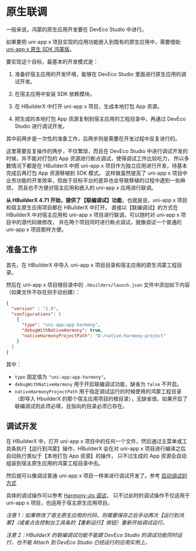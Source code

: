 # 原生联调

一般来说，鸿蒙的原生应用开发要在 DevEco Studio 中进行。

如果要把 uni-app x 项目实现的应用功能嵌入到既有的原生应用中，需要借助 [uni-app x 原生 SDK 鸿蒙版](https://doc.dcloud.net.cn/uni-app-x/native/use/harmony.html)。

要实现这个目标，最基本的开发模式是：

1. 准备好宿主应用的开发环境，能够在 DevEco Studio 里面进行原生应用的调试开发。

2. 在宿主应用中安装 SDK 依赖模块。

3. 在 HBuilderX 中打开 uni-app x 项目，生成本地打包 App 资源。

4. 把生成的本地打包 App 资源复制到宿主应用的工程目录中，再通过 DevEco Studio 进行调试开发。

其中前两步是一次性的准备工作，后两步则是需要在开发过程中反复进行的。

这里需要反复操作的两步，不仅繁琐，而且在 DevEco Studio 中进行调试开发的时候，并不能对打包的 App 资源进行断点调试，使得调试工作比较吃力，
所以多数情况下都是在 HBuilderX 中把 uni-app x 项目作为独立应用进行开发，待基本完成后再打包 App 资源移植到 SDK 模式。
这样做虽然提高了 uni-app x 项目中业务功能的开发效率，但由于目标平台的差异也会导致移植的过程中遇到一些麻烦，
而且也不方便对宿主应用和嵌入的 uni-app x 应用进行联调。

**从 HBuilderX 4.71 开始，提供了【联编调试】功能**，也就是说，uni-app x 项目和宿主原生应用项目都在 HBuilderX 中打开，
直接以【联编调试】的方式在 HBuilderX 中对宿主应用和 uni-app x 项目进行联调，可以随时对 uni-app x 项目中的源代码做修改，
并在两个项目同时进行断点调试，就像调试一个普通的 uni-app x 项目那样方便。

## 准备工作

首先，在 HBuilderX 中导入 uni-app x 项目目录和宿主应用的原生鸿蒙工程目录。

然后在 uni-app x 项目根目录中的 `.hbuilderx/launch.json` 文件中添加如下内容（如果文件不存在则手动创建）：

```json
{
  "version" : "1.0",
  "configurations": [
    {
      "type": "uni-app:app-harmony",
      "debugWithNativeHarmony": true,
      "nativeHarmonyProjectPath": "D:/native-harmony-project"
    }
  ]
}
```
其中：
- `type` 固定值为 `"uni-app:app-harmony"`。
- `debugWithNativeHarmony` 用于开启联编调试功能，缺省为 `false` 不开启。
- `nativeHarmonyProjectPath` 用于指定调试运行的时候使用的鸿蒙工程目录（即导入 HbuilderX 的那个宿主应用项目的根目录），无缺省值，如果开启了联编调试则此项必填，且指向的目录必须已存在。

## 调试开发

在 HBuilderX 中，打开 uni-app x 项目中的任何一个文件，然后通过主菜单或工具条执行【运行到鸿蒙】操作，HBuilderX 会在对 uni-app x 项目进行编译之后自动执行类似于【本地打包 App 资源】的操作，
只不过生成的 App 资源会自动组装到宿主原生应用的鸿蒙工程目录中去。

然后就可以像调试普通 uni-app x 项目一样来进行调试开发了。参考 [启动调试的方式](https://uniapp.dcloud.net.cn/tutorial/harmony/runbuild.html#debug-mode)

具体的调试操作可以参考 [Harmony uts 调试](https://uniapp.dcloud.net.cn/tutorial/debug/uni-uts-debug-harmony.html)，
只不过此时的调试操作不仅适用于 uni-app x 项目，也适用于宿主原生应用项目。

_注意 1：如果修改了宿主原生应用的代码，则需要保存之后手动再次【运行到鸿蒙】（或者点击控制台工具条的【重新运行】按钮）重新开始调试运行。_

_注意 2：HBuilderX 的联编调试功能不能跟 DevEco Studio 的调试功能同时运行，也不能 Attach 到 DevEco Studio 已经运行的应用实例上。_
